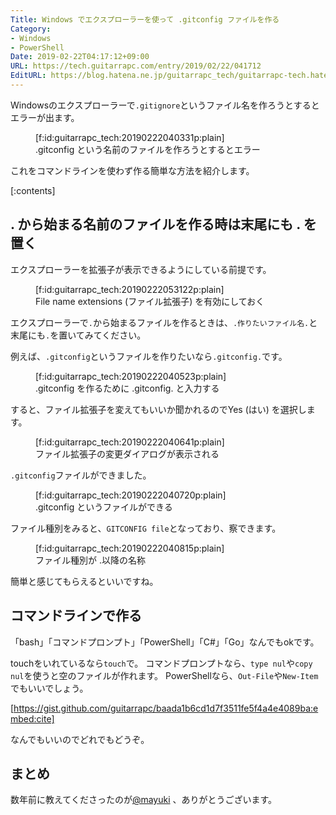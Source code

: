 ```yaml
---
Title: Windows でエクスプローラーを使って .gitconfig ファイルを作る
Category:
- Windows
- PowerShell
Date: 2019-02-22T04:17:12+09:00
URL: https://tech.guitarrapc.com/entry/2019/02/22/041712
EditURL: https://blog.hatena.ne.jp/guitarrapc_tech/guitarrapc-tech.hatenablog.com/atom/entry/17680117126975709326
---
```


Windowsのエクスプローラーで`.gitignore`というファイル名を作ろうとするとエラーが出ます。

<figure class="figure-image figure-image-fotolife" title=".gitconfig という名前のファイルを作ろうとするとエラー">[f:id:guitarrapc_tech:20190222040331p:plain]<figcaption>.gitconfig という名前のファイルを作ろうとするとエラー</figcaption></figure>

これをコマンドラインを使わず作る簡単な方法を紹介します。

[:contents]

## . から始まる名前のファイルを作る時は末尾にも . を置く

エクスプローラーを拡張子が表示できるようにしている前提です。

<figure class="figure-image figure-image-fotolife" title="File name extensions (ファイル拡張子) を有効にしておく">[f:id:guitarrapc_tech:20190222053122p:plain]<figcaption>File name extensions (ファイル拡張子) を有効にしておく</figcaption></figure>

エクスプローラーで`.`から始まるファイルを作るときは、`.作りたいファイル名.`と末尾にも`.`を置いてみてください。

例えば、`.gitconfig`というファイルを作りたいなら`.gitconfig.`です。

<figure class="figure-image figure-image-fotolife" title=".gitconfig を作るために .gitconfig. と入力する">[f:id:guitarrapc_tech:20190222040523p:plain]<figcaption>.gitconfig を作るために .gitconfig. と入力する</figcaption></figure>

すると、ファイル拡張子を変えてもいいか聞かれるのでYes (はい) を選択します。

<figure class="figure-image figure-image-fotolife" title="ファイル拡張子の変更ダイアログが表示される">[f:id:guitarrapc_tech:20190222040641p:plain]<figcaption>ファイル拡張子の変更ダイアログが表示される</figcaption></figure>

`.gitconfig`ファイルができました。

<figure class="figure-image figure-image-fotolife" title=".gitconfig というファイルができる">[f:id:guitarrapc_tech:20190222040720p:plain]<figcaption>.gitconfig というファイルができる</figcaption></figure>

ファイル種別をみると、`GITCONFIG file`となっており、察できます。

<figure class="figure-image figure-image-fotolife" title="ファイル種別が .以降の名称">[f:id:guitarrapc_tech:20190222040815p:plain]<figcaption>ファイル種別が .以降の名称</figcaption></figure>

簡単と感じてもらえるといいですね。

## コマンドラインで作る

「bash」「コマンドプロンプト」「PowerShell」「C#」「Go」なんでもokです。

touchをいれているなら`touch`で。
コマンドプロンプトなら、`type nul`や`copy nul`を使うと空のファイルが作れます。
PowerShellなら、`Out-File`や`New-Item`でもいいでしょう。

[https://gist.github.com/guitarrapc/baada1b6cd1d7f3511fe5f4a4e4089ba:embed:cite]

なんでもいいのでどれでもどうぞ。

## まとめ

数年前に教えてくださったのが[@mayuki](https://twitter.com/mayuki) 、ありがとうございます。
